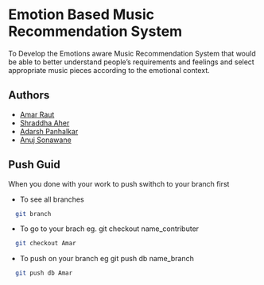 
# Emotion Based Music Recommendation System


To Develop the Emotions aware Music Recommendation System that would be able to better understand people’s requirements and feelings and select appropriate music pieces according to the emotional context.



## Authors

- [Amar Raut](https://github.com/Amar3298)
- [Shraddha Aher](https://github.com/shraddhaaher2001)
- [Adarsh Panhalkar](https://github.com/adarshpanhalkar)
- [Anuj Sonawane](https://github.com/AnujSonawane)

## Push Guid

When you done with your work to push swithch to your branch first

- To see all branches
```bash
  git branch
```
- To go to your brach
  eg. git checkout name_contributer

```bash
  git checkout Amar
```
- To push on your branch 
  eg git push db name_branch
```bash
  git push db Amar
```